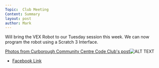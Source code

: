 ```yaml
---
Topic:  Club Meeting
Content: Summary
layout: post
author: Mark
---
```

Will bring the VEX Robot to our Tuesday session this week. We can now program the robot using a Scratch 3 Interface.

[Photos from Curborough Community Centre Code Club's post](https://www.facebook.com/1481985248595237/posts/2306364072824013/)![ALT TEXT](https://scontent.fbhx6-1.fna.fbcdn.net/v/t1.6435-9/73205514_2306362122824208_8490754197883453440_n.jpg?_nc_cat=103&ccb=1-7&_nc_sid=dd63ad&_nc_ohc=ZwhwjIYUFv0AX98BVOD&_nc_ht=scontent.fbhx6-1.fna&edm=AKK4YLsEAAAA&oh=00_AfDivCkwtSZ1qaKf3HdBbF771cRZ_R8fmT7lF20VrWQhPQ&oe=654E1DFC)

* [Facebook Link](https://www.facebook.com/1481985248595237/posts/2306364072824013/)


